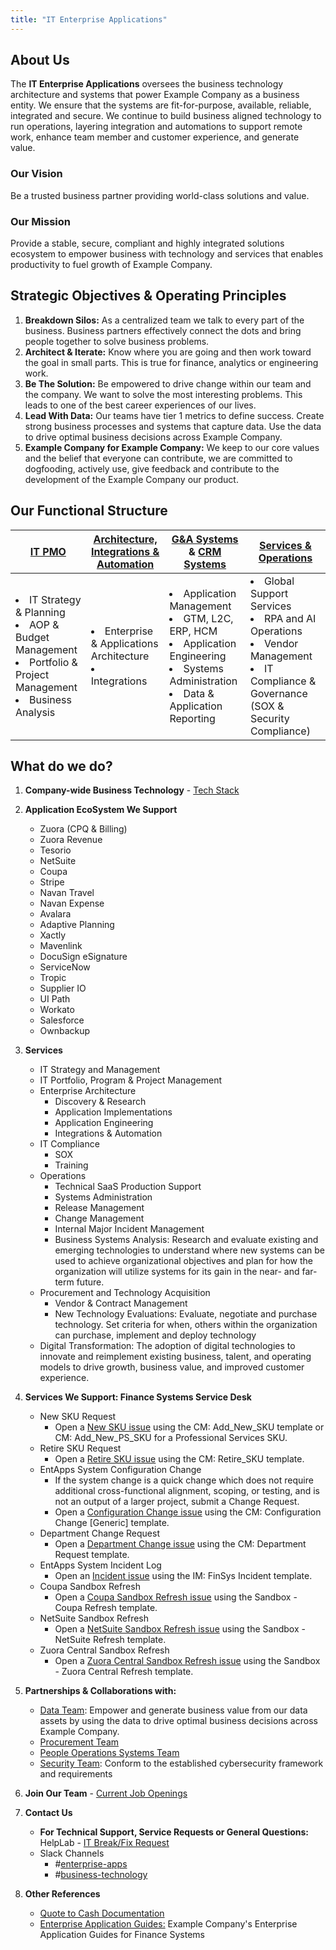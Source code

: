 ```yaml
---
title: "IT Enterprise Applications"
---
```


<link rel="stylesheet" type="text/css" href="/stylesheets/biztech.css" />

## <i class="fas fa-users" id="biz-tech-icons"></i> About Us

The **IT Enterprise Applications** oversees the business technology architecture and systems that power Example Company as a business entity. We ensure that the systems are fit-for-purpose, available, reliable, integrated and secure. 
We continue to build business aligned technology to run operations, layering integration and automations to support remote work, enhance team member and customer experience, and generate value.

### <i class="fas fa-bullseye" id="biz-tech-icons"></i> Our Vision

Be a trusted business partner providing world-class solutions and value.

### <i class="fas fa-bullseye" id="biz-tech-icons"></i> Our Mission

Provide a stable, secure, compliant and highly integrated solutions ecosystem to empower business with technology and services that enables productivity to fuel growth of Example Company.

## <i class="fas fa-rocket" id="biz-tech-icons"></i> Strategic Objectives & Operating Principles

1. **Breakdown Silos:** As a centralized team we talk to every part of the business. Business partners effectively connect the dots and bring people together to solve business problems.
2. **Architect & Iterate:** Know where you are going and then work toward the goal in small parts. This is true for finance, analytics or engineering work.
3. **Be The Solution:** Be empowered to drive change within our team and the company. We want to solve the most interesting problems. This leads to one of the best career experiences of our lives.
4. **Lead With Data:** Our teams have tier 1 metrics to define success. Create strong business processes and systems that capture data. Use the data to drive optimal business decisions across Example Company.
5. **Example Company for Example Company:** We keep to our core values and the belief that everyone can contribute, we are committed to dogfooding, actively use, give feedback and contribute to the development of the Example Company our product.

## <i class="fas fa-users" id="biz-tech-icons"></i> Our Functional Structure

| [IT PMO](../business-technology/pmo/) | [Architecture, Integrations & Automation](../business-technology/enterprise-applications/integrations/) | [G&A Systems](../business-technology/enterprise-applications/finance-ops/) & [CRM Systems](../business-technology/enterprise-applications/entapps-crm/) | [Services & Operations](../business-technology/enterprise-applications/entapps-services/) |
| ------ | ------ | ------ | ------ |
| <li> IT Strategy & Planning</li> <li>AOP & Budget Management</li><li>Portfolio & Project Management</li><li>Business Analysis</li> | <li> Enterprise & Applications Architecture</li> <li>Integrations | <li>Application Management</li><li>GTM, L2C, ERP, HCM</li> <li>Application Engineering</li><li>Systems Administration</li><li>Data & Application Reporting | <li>Global Support Services</li><li> RPA and AI Operations</li><li>Vendor Management</li><li>IT Compliance & Governance (SOX & Security Compliance) |

## <i class="fas fa-hands-helping" id="biz-tech-icons"></i> What do we do?

1. **Company-wide Business Technology** - [Tech Stack](../business-technology/tech-stack.md)

2. **Application EcoSystem We Support**
    - Zuora (CPQ & Billing)
    - Zuora Revenue
    - Tesorio
    - NetSuite
    - Coupa
    - Stripe
    - Navan Travel
    - Navan Expense
    - Avalara
    - Adaptive Planning
    - Xactly
    - Mavenlink
    - DocuSign eSignature
    - ServiceNow
    - Tropic
    - Supplier IO
    - UI Path
    - Workato
    - Salesforce
    - Ownbackup

3. **Services**
    - IT Strategy and Management
    - IT Portfolio, Program & Project Management
    - Enterprise Architecture
         - Discovery & Research
         - Application Implementations
         - Application Engineering
         - Integrations & Automation
    - IT Compliance
         - SOX
         - Training
    - Operations
         - Technical SaaS Production Support
         - Systems Administration
         - Release Management
         - Change Management
         - Internal Major Incident Management
         - Business Systems Analysis: Research and evaluate existing and emerging technologies to understand where new systems can be used to achieve organizational objectives and plan for how the organization will utilize systems for its gain in the near- and far-term future. 
    - Procurement and Technology Acquisition
         - Vendor & Contract Management 
         - New Technology Evaluations: Evaluate, negotiate and purchase technology. Set criteria for when, others within the organization can purchase, implement and deploy technology
    - Digital Transformation: The adoption of digital technologies to innovate and reimplement existing business, talent, and operating models to drive growth, business value, and improved customer experience.

4. **Services We Support: Finance Systems Service Desk**    
    - New SKU Request
         - Open a [New SKU issue](https://example_company.com/example_company-com/business-technology/enterprise-apps/financeops/finance-systems/-/issues/new) using the CM: Add_New_SKU template or CM: Add_New_PS_SKU for a Professional Services SKU.
    - Retire SKU Request
         - Open a [Retire SKU issue](https://example_company.com/example_company-com/business-technology/enterprise-apps/financeops/finance-systems/-/issues/new) using the CM: Retire_SKU template.
    - EntApps System Configuration Change
         - If the system change is a quick change which does not require additional cross-functional alignment, scoping, or testing, and is not an output of a larger project, submit a Change Request.
         - Open a [Configuration Change issue](https://example_company.com/example_company-com/business-technology/enterprise-apps/financeops/finance-systems/-/issues/new) using the CM: Configuration Change [Generic] template.
    - Department Change Request
         - Open a [Department Change issue](https://example_company.com/example_company-com/business-technology/enterprise-apps/financeops/finance-systems/-/issues/new#) using the CM: Department Request template.
    - EntApps System Incident Log
         - Open an [Incident issue](https://example_company.com/example_company-com/business-technology/enterprise-apps/financeops/finance-systems/-/issues/new) using the IM: FinSys Incident template.
    - Coupa Sandbox Refresh
         - Open a [Coupa Sandbox Refresh issue](https://example_company.com/example_company-com/business-technology/enterprise-apps/financeops/finance-systems/-/issues/new) using the Sandbox - Coupa Refresh template.
    - NetSuite Sandbox Refresh
         - Open a [NetSuite Sandbox Refresh issue](https://example_company.com/example_company-com/business-technology/enterprise-apps/financeops/finance-systems/-/issues/new) using the Sandbox - NetSuite Refresh template.
    - Zuora Central Sandbox Refresh
         - Open a [Zuora Central Sandbox Refresh issue](https://example_company.com/example_company-com/business-technology/enterprise-apps/financeops/finance-systems/-/issues/new) using the Sandbox - Zuora Central Refresh template.

5. **Partnerships & Collaborations with:**
    - [Data Team](../it/data-team/): Empower and generate business value from our data assets by using the data to drive optimal business decisions across Example Company.
    - [Procurement Team](../finance/procurement/)  
    - [People Operations Systems Team](../people-group/people-ops-tech-analytics/)
    - [Security Team](../security/): Conform to the established cybersecurity framework and requirements

6. **Join Our Team** - [Current Job Openings](https://about.example_company.com/jobs/all-jobs/#general-administrative)

7. **Contact Us**
    - **For Technical Support, Service Requests or General Questions:** HelpLab - [IT Break/Fix Request](https://helplab.example_company.systems/esc?id=sc_cat_item&sys_id=07b1f158979c4610a326158de053affb)
    - Slack Channels
        - #[enterprise-apps](https://example_company.slack.com/archives/CCPG8P3K4)
        - #[business-technology](https://example_company.slack.com/archives/C01BLS12V37)

8. **Other References**
    - [Quote to Cash Documentation](../business-technology/enterprise-applications/quote-to-cash/)
    - [Enterprise Application Guides:](../business-technology/enterprise-applications/guides/) Example Company's Enterprise Application Guides for Finance Systems
